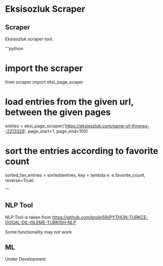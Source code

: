 # Eksisozluk Scraper

## Scraper

Eksisozluk scraper tool.

'''python
# import the scraper
from scraper import eksi_page_scaper
# load entries from the given url, between the given pages
entries = eksi_page_scraper('https://eksisozluk.com/game-of-thrones--2213329', page_start=1, page_end=100)
# sort the entries according to favorite count
sorted_fav_entries = sorted(entries, key = lambda e: e.favorite_count, reverse=True)

'''

## NLP Tool

NLP Tool is taken from https://github.com/brolin59/PYTHON-TURKCE-DOGAL-DIL-ISLEME-TURKISH-NLP

Some functionality may not work

## ML

Under Development

